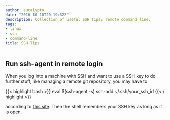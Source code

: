```yaml
---
author: eucalypto
date: "2016-10-10T20:19:32Z"
description: Collection of useful SSH tips; remote command line.
tags:
- linux
- ssh
- command-line
title: SSH Tips
---
```


## Run ssh-agent in remote login

When you log into a machine with SSH and want to use a SSH key to do further
stuff, like managing a remote git repository, you may have to

{{< highlight bash >}}
eval $(ssh-agent -s)
ssh-add ~/.ssh/your_ssh_id
{{< / highlight >}}

according to
[this site]. Then the shell remembers your SSH key as long as it is open.

[this site]: http://serverfault.com/questions/672346/straight-forward-way-to-run-ssh-agent-and-ssh-add-on-login-via-ssh
